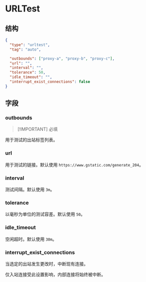 # URLTest

## 结构

```json
{
  "type": "urltest",
  "tag": "auto",

  "outbounds": ["proxy-a", "proxy-b", "proxy-c"],
  "url": "",
  "interval": "",
  "tolerance": 50,
  "idle_timeout": "",
  "interrupt_exist_connections": false
}
```

## 字段

### outbounds

> [!IMPORTANT] 必填

用于测试的出站标签列表。

### url

用于测试的链接。默认使用 `https://www.gstatic.com/generate_204`。

### interval

测试间隔。默认使用 `3m`。

### tolerance

以毫秒为单位的测试容差。默认使用 `50`。

### idle_timeout

空闲超时。默认使用 `30m`。

### interrupt_exist_connections

当选定的出站发生更改时，中断现有连接。

仅入站连接受此设置影响，内部连接将始终被中断。
